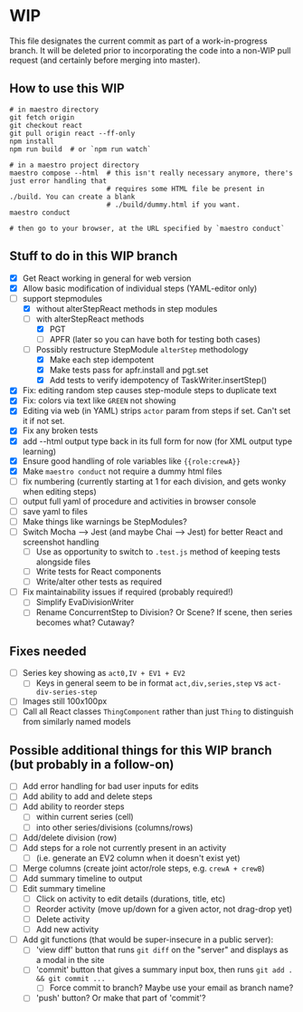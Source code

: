 WIP
===

This file designates the current commit as part of a work-in-progress branch. It will be deleted
prior to incorporating the code into a non-WIP pull request (and certainly before merging into
master).

How to use this WIP
-------------------

```
# in maestro directory
git fetch origin
git checkout react
git pull origin react --ff-only
npm install
npm run build  # or `npm run watch`

# in a maestro project directory
maestro compose --html  # this isn't really necessary anymore, there's just error handling that
                        # requires some HTML file be present in ./build. You can create a blank
                        # ./build/dummy.html if you want.
maestro conduct

# then go to your browser, at the URL specified by `maestro conduct`
```

Stuff to do in this WIP branch
------------------------------

- [x] Get React working in general for web version
- [x] Allow basic modification of individual steps (YAML-editor only)
- [ ] support stepmodules
  - [x] without alterStepReact methods in step modules
  - [ ] with alterStepReact methods
    - [x] PGT
    - [ ] APFR (later so you can have both for testing both cases)
  - [ ] Possibly restructure StepModule `alterStep` methodology
    - [x] Make each step idempotent
    - [x] Make tests pass for apfr.install and pgt.set
    - [x] Add tests to verify idempotency of TaskWriter.insertStep()
- [x] Fix: editing random step causes step-module steps to duplicate text
- [x] Fix: colors via text like `GREEN` not showing
- [x] Editing via web (in YAML) strips `actor` param from steps if set. Can't set it if not set.
- [x] Fix any broken tests
- [x] add --html output type back in its full form for now (for XML output type learning)
- [x] Ensure good handling of role variables like `{{role:crewA}}`
- [x] Make `maestro conduct` not require a dummy html files
- [ ] fix numbering (currently starting at 1 for each division, and gets wonky when editing steps)
- [ ] output full yaml of procedure and activities in browser console
- [ ] save yaml to files
- [ ] Make things like warnings be StepModules?
- [ ] Switch Mocha --> Jest (and maybe Chai --> Jest) for better React and screenshot handling
  - [ ] Use as opportunity to switch to `.test.js` method of keeping tests alongside files
  - [ ] Write tests for React components
  - [ ] Write/alter other tests as required
- [ ] Fix maintainability issues if required (probably required!)
  - [ ] Simplify EvaDivisionWriter
  - [ ] Rename ConcurrentStep to Division? Or Scene? If scene, then series becomes what? Cutaway?

Fixes needed
------------

- [ ] Series key showing as `act0,IV + EV1 + EV2`
  - [ ] Keys in general seem to be in format `act,div,series,step` vs `act-div-series-step`
- [ ] Images still 100x100px
- [ ] Call all React classes `ThingComponent` rather than just `Thing` to distinguish from similarly named models

Possible additional things for this WIP branch (but probably in a follow-on)
----------------------------------------------------------------------------

- [ ] Add error handling for bad user inputs for edits
- [ ] Add ability to add and delete steps
- [ ] Add ability to reorder steps
  - [ ] within current series (cell)
  - [ ] into other series/divisions (columns/rows)
- [ ] Add/delete division (row)
- [ ] Add steps for a role not currently present in an activity
  - [ ] (i.e. generate an EV2 column when it doesn't exist yet)
- [ ] Merge columns (create joint actor/role steps, e.g. `crewA + crewB`)
- [ ] Add summary timeline to output
- [ ] Edit summary timeline
  - [ ] Click on activity to edit details (durations, title, etc)
  - [ ] Reorder activity (move up/down for a given actor, not drag-drop yet)
  - [ ] Delete activity
  - [ ] Add new activity
- [ ] Add git functions (that would be super-insecure in a public server):
  - [ ] 'view diff' button that runs `git diff` on the "server" and displays as a modal in the site
  - [ ] 'commit' button that gives a summary input box, then runs `git add . && git commit ...`
    - [ ] Force commit to branch? Maybe use your email as branch name?
  - [ ] 'push' button? Or make that part of 'commit'?
